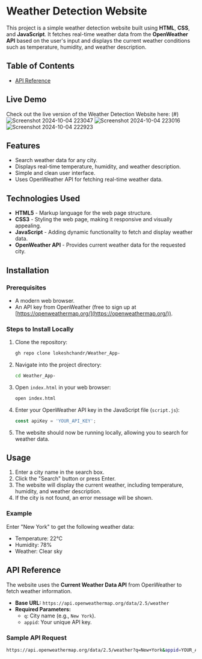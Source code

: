 # Weather Detection Website

This project is a simple weather detection website built using **HTML**, **CSS**, and **JavaScript**. It fetches real-time weather data from the **OpenWeather API** based on the user's input and displays the current weather conditions such as temperature, humidity, and weather description.

## Table of Contents


- [API Reference](#https://openweathermap.org/api)


## Live Demo

Check out the live version of the Weather Detection Website here: (#)
![Screenshot 2024-10-04 223047](https://github.com/user-attachments/assets/3715bc3d-c415-450c-9228-3fe97f73fa50)
![Screenshot 2024-10-04 223016](https://github.com/user-attachments/assets/521b5609-84cc-40b0-9a73-463b5156981b)
![Screenshot 2024-10-04 222923](https://github.com/user-attachments/assets/b02d9640-ad4a-4736-b362-3ce643df461f)


## Features


- Search weather data for any city.
- Displays real-time temperature, humidity, and weather description.
- Simple and clean user interface.
- Uses OpenWeather API for fetching real-time weather data.
  
## Technologies Used

- **HTML5** - Markup language for the web page structure.
- **CSS3** - Styling the web page, making it responsive and visually appealing.
- **JavaScript** - Adding dynamic functionality to fetch and display weather data.
- **OpenWeather API** - Provides current weather data for the requested city.

## Installation

### Prerequisites

- A modern web browser.
- An API key from OpenWeather (free to sign up at [https://openweathermap.org/](https://openweathermap.org/)).

### Steps to Install Locally

1. Clone the repository:
    ```bash
    gh repo clone lokeshchandr/Weather_App-
    ```

2. Navigate into the project directory:
    ```bash
    cd Weather_App-
    ```

3. Open `index.html` in your web browser:
    ```bash
    open index.html
    ```

4. Enter your OpenWeather API key in the JavaScript file (`script.js`):
    ```javascript
    const apiKey = 'YOUR_API_KEY';
    ```

5. The website should now be running locally, allowing you to search for weather data.

## Usage

1. Enter a city name in the search box.
2. Click the "Search" button or press Enter.
3. The website will display the current weather, including temperature, humidity, and weather description.
4. If the city is not found, an error message will be shown.

### Example

Enter "New York" to get the following weather data:
- Temperature: 22°C
- Humidity: 78%
- Weather: Clear sky

## API Reference

The website uses the **Current Weather Data API** from OpenWeather to fetch weather information. 

- **Base URL:** `https://api.openweathermap.org/data/2.5/weather`
- **Required Parameters:**
  - `q`: City name (e.g., `New York`).
  - `appid`: Your unique API key.

### Sample API Request

```bash
https://api.openweathermap.org/data/2.5/weather?q=New+York&appid=YOUR_API_KEY
